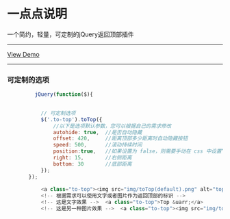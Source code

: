 一点点说明
=======
一个简约，轻量，可定制的jQuery返回顶部插件

------
[View Demo](http://inslow.com/jQuery.toTop/)

------



### 可定制的选项

````javascript
         jQuery(function($){
          

           // 可定制选项
           $('.to-top').toTop({
               //以下是选项默认参数，您可以根据自己的需求修改
               autohide: true,  //是否自动隐藏
               offset: 420,     //距离顶部多少距离时自动隐藏按钮
               speed: 500,      //滚动持续时间
               position:true,   //如果设置为 false，则需要手动在 css 中设置“按钮”的位置
               right: 15,       //右侧距离
               bottom: 30       //底部距离
           });
       });
	   
	       <a class="to-top"><img src="img/toTop(default).png" alt="top"></a>
		   <!-- 根据需求可以使用文字或者图片作为返回顶部的标识 -->
		   <!-- 这是文字效果 -->  <a class="to-top">Top &uarr;</a> 
		   <!-- 这是另一种图片效果 -->  <a class="to-top"><img src="img/toTop(demo).png" alt="top"></a> 
````
